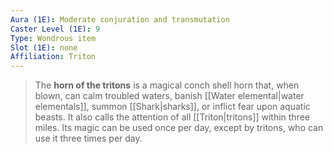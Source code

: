 ```yaml
---
Aura (1E): Moderate conjuration and transmutation
Caster Level (1E): 9
Type: Wondrous item
Slot (1E): none
Affiliation: Triton
---
```


> The **horn of the tritons** is a magical conch shell horn that, when blown, can calm troubled waters, banish [[Water elemental|water elementals]], summon [[Shark|sharks]], or inflict fear upon aquatic beasts. It also calls the attention of all [[Triton|tritons]] within three miles. Its magic can be used once per day, except by tritons, who can use it three times per day.







